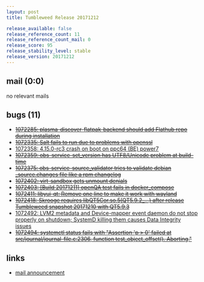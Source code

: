 ```yaml
---
layout: post
title: Tumbleweed Release 20171212

release_available: false
release_reference_count: 11
release_reference_count_mail: 0
release_score: 95
release_stability_level: stable
release_version: 20171212
---
```


## mail (0:0)

no relevant mails

## bugs (11)

<!--more-->

- ~~[1072285: plasma-discover-flatpak-backend should add Flathub repo during installation](https://bugzilla.opensuse.org/show_bug.cgi?id=1072285)~~
- ~~[1072335: Salt fails to run due to problems with openssl](https://bugzilla.opensuse.org/show_bug.cgi?id=1072335)~~
- [1072358: 4.15.0-rc3 crash on boot on ppc64 (BE) power7](https://bugzilla.opensuse.org/show_bug.cgi?id=1072358)
- ~~[1072359: obs-service-set_version has UTF8/Unicode problem at build-time](https://bugzilla.opensuse.org/show_bug.cgi?id=1072359)~~
- ~~[1072375: obs-service-source_validator tries to validate debian <package>_source.changes file like a rpm changelog](https://bugzilla.opensuse.org/show_bug.cgi?id=1072375)~~
- ~~[1072402: virt-sandbox gets unmount denials](https://bugzilla.opensuse.org/show_bug.cgi?id=1072402)~~
- ~~[1072403: \[Build 20171211\] openQA test fails in docker_compose](https://bugzilla.opensuse.org/show_bug.cgi?id=1072403)~~
- ~~[1072411: libyui-qt: Remove one line to make it work with wayland](https://bugzilla.opensuse.org/show_bug.cgi?id=1072411)~~
- ~~[1072418: Skrooge requires libQT5Cor.so.5(QT5.9.2_...) after release Tumbleweed snapshot 20171210 with QT5.9.3](https://bugzilla.opensuse.org/show_bug.cgi?id=1072418)~~
- [1072492: LVM2 metadata and Device-mapper event daemon do not stop properly on shutdown; SystemD killing them causes Data Integrity issues](https://bugzilla.opensuse.org/show_bug.cgi?id=1072492)
- ~~[1072494: systemctl status fails with "Assertion 'p > 0' failed at src/journal/journal-file.c:2306, function test_object_offset(). Aborting."](https://bugzilla.opensuse.org/show_bug.cgi?id=1072494)~~



## links

- [mail announcement](https://lists.opensuse.org/opensuse-factory/2017-12/msg00231.html)
